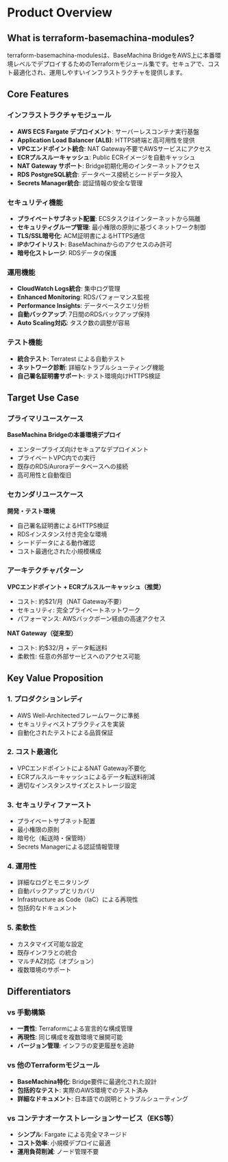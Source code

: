 # Product Overview

## What is terraform-basemachina-modules?

terraform-basemachina-modulesは、BaseMachina BridgeをAWS上に本番環境レベルでデプロイするためのTerraformモジュール集です。セキュアで、コスト最適化され、運用しやすいインフラストラクチャを提供します。

## Core Features

### インフラストラクチャモジュール
- **AWS ECS Fargate デプロイメント**: サーバーレスコンテナ実行基盤
- **Application Load Balancer (ALB)**: HTTPS終端と高可用性を提供
- **VPCエンドポイント統合**: NAT Gateway不要でAWSサービスにアクセス
- **ECRプルスルーキャッシュ**: Public ECRイメージを自動キャッシュ
- **NAT Gateway サポート**: Bridge初期化用のインターネットアクセス
- **RDS PostgreSQL統合**: データベース接続とシードデータ投入
- **Secrets Manager統合**: 認証情報の安全な管理

### セキュリティ機能
- **プライベートサブネット配置**: ECSタスクはインターネットから隔離
- **セキュリティグループ管理**: 最小権限の原則に基づくネットワーク制御
- **TLS/SSL暗号化**: ACM証明書によるHTTPS通信
- **IPホワイトリスト**: BaseMachinaからのアクセスのみ許可
- **暗号化ストレージ**: RDSデータの保護

### 運用機能
- **CloudWatch Logs統合**: 集中ログ管理
- **Enhanced Monitoring**: RDSパフォーマンス監視
- **Performance Insights**: データベースクエリ分析
- **自動バックアップ**: 7日間のRDSバックアップ保持
- **Auto Scaling対応**: タスク数の調整が容易

### テスト機能
- **統合テスト**: Terratest による自動テスト
- **ネットワーク診断**: 詳細なトラブルシューティング機能
- **自己署名証明書サポート**: テスト環境向けHTTPS検証

## Target Use Case

### プライマリユースケース
**BaseMachina Bridgeの本番環境デプロイ**
- エンタープライズ向けセキュアなデプロイメント
- プライベートVPC内での実行
- 既存のRDS/Auroraデータベースへの接続
- 高可用性と自動復旧

### セカンダリユースケース
**開発・テスト環境**
- 自己署名証明書によるHTTPS検証
- RDSインスタンス付き完全な環境
- シードデータによる動作確認
- コスト最適化された小規模構成

### アーキテクチャパターン
**VPCエンドポイント + ECRプルスルーキャッシュ（推奨）**
- コスト: 約$21/月（NAT Gateway不要）
- セキュリティ: 完全プライベートネットワーク
- パフォーマンス: AWSバックボーン経由の高速アクセス

**NAT Gateway（従来型）**
- コスト: 約$32/月 + データ転送料
- 柔軟性: 任意の外部サービスへのアクセス可能

## Key Value Proposition

### 1. プロダクションレディ
- AWS Well-Architectedフレームワークに準拠
- セキュリティベストプラクティスを実装
- 自動化されたテストによる品質保証

### 2. コスト最適化
- VPCエンドポイントによるNAT Gateway不要化
- ECRプルスルーキャッシュによるデータ転送料削減
- 適切なインスタンスサイズとストレージ設定

### 3. セキュリティファースト
- プライベートサブネット配置
- 最小権限の原則
- 暗号化（転送時・保管時）
- Secrets Managerによる認証情報管理

### 4. 運用性
- 詳細なログとモニタリング
- 自動バックアップとリカバリ
- Infrastructure as Code（IaC）による再現性
- 包括的なドキュメント

### 5. 柔軟性
- カスタマイズ可能な設定
- 既存インフラとの統合
- マルチAZ対応（オプション）
- 複数環境のサポート

## Differentiators

### vs 手動構築
- **一貫性**: Terraformによる宣言的な構成管理
- **再現性**: 同じ構成を複数環境で展開可能
- **バージョン管理**: インフラの変更履歴を追跡

### vs 他のTerraformモジュール
- **BaseMachina特化**: Bridge要件に最適化された設計
- **包括的なテスト**: 実際のAWS環境でのテスト済み
- **詳細なドキュメント**: 日本語での説明とトラブルシューティング

### vs コンテナオーケストレーションサービス（EKS等）
- **シンプル**: Fargate による完全マネージド
- **コスト効率**: 小規模デプロイに最適
- **運用負荷削減**: ノード管理不要
